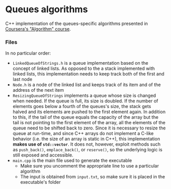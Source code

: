 # Queues algorithms
C++ implementation of the queues-specific algorithms presented in [Coursera's "Algorithm" course](https://www.coursera.org/learn/algorithms-part1/).

### Files
In no particular order:
* `LinkedQueueOfStrings.h` is a queue implementation based on the concept of linked lists. As opposed to the a stack implemented with linked lists, this implementation needs to keep track both of the first and last node
* `Node.h` is a node of the linked list and keeps track of its item and of the address of the next item
* `ResizingQueueOfStrings` implements a queue whose size is changed when needed. If the queue is full, its size is doubled. If the number of elements goes below a fourth of the queues's size, the stack gets halved and its elements are pushed to the first element again. In addition to this, if the tail of the queue equals the capacity of the array but the tail is not pointing to the first element of the array, all the elements of the queue need to be shifted back to zero. Since it is necessary to resize the queue at run-time, and since C++ arrays do not implement a C-like behavior (i.e. the size of an array is static in C++), this implementation **makes use of `std::vector`**. It does not, however, exploit methods such as `push_back()`, `emplace_back()`, or `reserve()`, so the underlying logic is still exposed and accessible.
* `main.cpp` is the main file used to generate the executable
    * Make sure you uncomment the appropriate line to use a particular algorithm
    * The input is obtained from `input.txt`, so make sure it is placed in the executable's folder